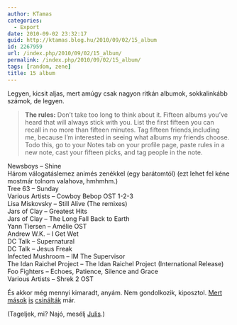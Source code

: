 ```yaml
---
author: KTamas
categories:
  - Export
date: 2010-09-02 23:32:17
guid: http://ktamas.blog.hu/2010/09/02/15_album
id: 2267959
url: /index.php/2010/09/02/15_album/
permalink: /index.php/2010/09/02/15_album/
tags: [random, zene]
title: 15 album
---
```


Legyen, kicsit aljas, mert amúgy csak nagyon ritkán albumok, sokkalinkább számok, de legyen.

> **The rules:** Don&rsquo;t take too long to think about it. Fifteen albums you&rsquo;ve heard that will always stick with you. List the first fifteen you can recall in no more than fifteen minutes. Tag fifteen friends,including me, because I&rsquo;m interested in seeing what albums my friends choose. Todo this, go to your Notes tab on your profile page, paste rules in a new note, cast your fifteen picks, and tag people in the note.

Newsboys &#8211; Shine   
Három válogatáslemez animés zenékkel (egy barátomtól) (ezt lehet fel kéne mostmár tolnom valahova, hmhmhm.)   
Tree 63 &#8211; Sunday   
Various Artists &#8211; Cowboy Bebop OST 1-2-3   
Lisa Miskovsky &#8211; Still Alive (The remixes)   
Jars of Clay &#8211; Greatest Hits   
Jars of Clay &#8211; The Long Fall Back to Earth   
Yann Tiersen &#8211; Amélie OST   
Andrew W.K. &#8211; I Get Wet   
DC Talk &#8211; Supernatural   
DC Talk &#8211; Jesus Freak   
Infected Mushroom &#8211; IM The Supervisor   
The Idan Raichel Project &#8211; The Idan Raichel Project (International Release)   
Foo Fighters &#8211; Echoes, Patience, Silence and Grace   
Various Artists &#8211; Shrek 2 OST

És akkor még mennyi kimaradt, anyám. Nem gondolkozik, kiposztol. [Mert](http://worldshots.hu/2010-08/15-album/) [mások](http://sirubia.net/2010/08/26/15-album/) [is](http://kazal.tumblr.com/post/1008250560/15-albums) [csinálták](http://www.planetdamage.com/2010/08/30/planetdamage-the-22-most-important-albums-of-my-life/) már.

(Tageljek, mi? Najó, mesélj [Julis](http://kardigan.freeblog.hu).)
